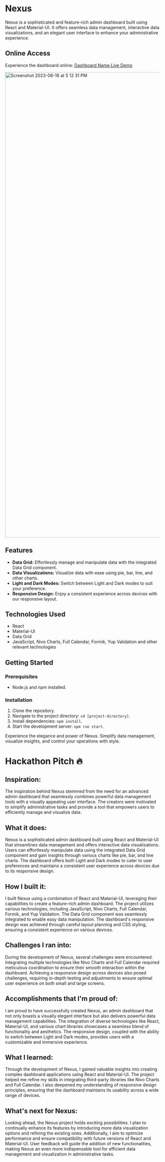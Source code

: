# Nexus

Nexus is a sophisticated and feature-rich admin dashboard built using React and Material-UI. It offers seamless data management, interactive data visualizations, and an elegant user interface to enhance your administrative experience.

## Online Access

Experience the dashboard online: [Dashboard Name Live Demo](https://nexus-one-psi.vercel.app/)

<img width="1512" alt="Screenshot 2023-08-18 at 5 12 31 PM" src="https://github.com/aishtomer/Nexus/assets/91372700/e6792337-2fce-4db3-88d6-99d05c152409">

## Features

- **Data Grid:** Effortlessly manage and manipulate data with the integrated Data Grid component.
- **Data Visualizations:** Visualize data with ease using pie, bar, line, and other charts.
- **Light and Dark Modes:** Switch between Light and Dark modes to suit your preference.
- **Responsive Design:** Enjoy a consistent experience across devices with our responsive layout.

## Technologies Used

- React
- Material-UI
- Data Grid
- JavaScript, Nivo Charts, Full Calendar, Formik, Yup Validation and other relevant technologies

## Getting Started

### Prerequisites

- Node.js and npm installed.

### Installation

1. Clone the repository.
2. Navigate to the project directory: `cd [project-directory]`.
3. Install dependencies: `npm install`.
4. Start the development server: `npm run start`.

Experience the elegance and power of Nexus. Simplify data management, visualize insights, and control your operations with style.

# Hackathon Pitch 🔥
## Inspiration:
The inspiration behind Nexus stemmed from the need for an advanced admin dashboard that seamlessly combines powerful data management tools with a visually appealing user interface. The creators were motivated to simplify administrative tasks and provide a tool that empowers users to efficiently manage and visualize data.

## What it does:
Nexus is a sophisticated admin dashboard built using React and Material-UI that streamlines data management and offers interactive data visualizations. Users can effortlessly manipulate data using the integrated Data Grid component and gain insights through various charts like pie, bar, and line charts. The dashboard offers both Light and Dark modes to cater to user preferences and maintains a consistent user experience across devices due to its responsive design.

## How I built it:
I built Nexus using a combination of React and Material-UI, leveraging their capabilities to create a feature-rich admin dashboard. The project utilizes various technologies, including JavaScript, Nivo Charts, Full Calendar, Formik, and Yup Validation. The Data Grid component was seamlessly integrated to enable easy data manipulation. The dashboard's responsive design was achieved through careful layout planning and CSS styling, ensuring a consistent experience on various devices.

## Challenges I ran into:
During the development of Nexus, several challenges were encountered. Integrating multiple technologies like Nivo Charts and Full Calendar required meticulous coordination to ensure their smooth interaction within the dashboard. Achieving a responsive design across devices also posed challenges, requiring in-depth testing and adjustments to ensure optimal user experience on both small and large screens.

## Accomplishments that I'm proud of:
I am proud to have successfully created Nexus, an admin dashboard that not only boasts a visually elegant interface but also delivers powerful data management capabilities. The integration of diverse technologies like React, Material-UI, and various chart libraries showcases a seamless blend of functionality and aesthetics. The responsive design, coupled with the ability to switch between Light and Dark modes, provides users with a customizable and immersive experience.

## What I learned:
Through the development of Nexus, I gained valuable insights into creating complex dashboard applications using React and Material-UI. The project helped me refine my skills in integrating third-party libraries like Nivo Charts and Full Calendar. I also deepened my understanding of responsive design principles, ensuring that the dashboard maintains its usability across a wide range of devices.

## What's next for Nexus:
Looking ahead, the Nexus project holds exciting possibilities. I plan to continually enhance its features by introducing more data visualization options and refining the existing ones. Additionally, I aim to optimize performance and ensure compatibility with future versions of React and Material-UI. User feedback will guide the addition of new functionalities, making Nexus an even more indispensable tool for efficient data management and visualization in administrative tasks.
